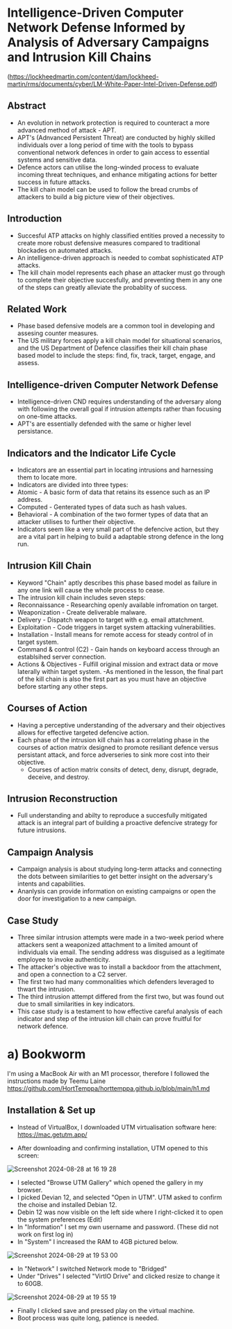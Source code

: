 # Intelligence-Driven Computer Network Defense Informed by Analysis of Adversary Campaigns and Intrusion Kill Chains
(https://lockheedmartin.com/content/dam/lockheed-martin/rms/documents/cyber/LM-White-Paper-Intel-Driven-Defense.pdf)

## Abstract 
- An evolution in network protection is required to counteract a more advanced method of attack - APT.
- APT's (Adnvanced Persistent Threat) are conducted by highly skilled individuals over a long period of time with the tools to bypass conventional network defences in order to gain access to essential systems and sensitive data.
- Defence actors can utilise the long-winded process to evaluate incoming threat techniques, and enhance mitigating actions for better success in future attacks.
- The kill chain model can be used to follow the bread crumbs of attackers to build a big picture view of their objectives.

## Introduction
- Succesful ATP attacks on highly classified entities proved a necessity to create more robust defensive measures compared to traditional blockades on automated attacks.
- An intelligence-driven approach is needed to combat sophisticated ATP attacks.
- The kill chain model represents each phase an attacker must go through to complete their objective succesfully, and preventing them in any one of the steps can greatly alleviate the probablity of success.

## Related Work
- Phase based defensive models are a common tool in developing and assesing counter measures.
- The US military forces apply a kill chain model for situational scenarios, and the US Department of Defence classifies their kill chain phase based model to include the steps: find, fix, track, target, engage, and assess.

## Intelligence-driven Computer Network Defense
- Intelligence-driven CND requires understanding of the adversary along with following the overall goal if intrusion attempts rather than focusing on one-time attacks.
- APT's are essentially defended with the same or higher level persistance.

## Indicators and the Indicator Life Cycle
- Indicators are an essential part in locating intrusions and harnessing them to locate more.
- Indicators are divided into three types:
 - Atomic - A basic form of data that retains its essence such as an IP address.
 - Computed - Genterated types of data such as hash values.
 - Behavioral - A combination of the two former types of data that an attacker utilises to further their objective.
- Indicators seem like a very small part of the defencive action, but they are a vital part in helping to build a adaptable strong defence in the long run.

## Intrusion Kill Chain
- Keyword "Chain" aptly describes this phase based model as failure in any one link will cause the whole process to cease.
- The intrusion kill chain includes seven steps:
 - Reconnaissance - Researching openly available infromation on target.
 - Weaponization - Create deliverable malware.
 - Delivery - Dispatch weapon to target with e.g. email attatchment.
 - Exploitation - Code triggers in target system attacking vulnerabilities.
 - Installation - Install means for remote access for steady control of in target system.
 - Command & control (C2) - Gain hands on keyboard access through an establsihed server connection.
 - Actions & Objectives - Fulfill original mission and extract data or move laterally within target system.
-As mentioned in the lesson, the final part of the kill chain is also the first part as you must have an objective before starting any other steps.

## Courses of Action
- Having a perceptive understanding of the adversary and their objectives allows for effective targeted defencive action.
- Each phase of the intrusion kill chain has a correlating phase in the courses of action matrix designed to promote resiliant defence versus persistant attack, and force adverseries to sink more cost into their objective.
  - Courses of action matrix consits of detect, deny, disrupt, degrade, deceive, and destroy.

## Intrusion Reconstruction
- Full understanding and abilty to reproduce a succesfully mitigated attack is an integral part of building a proactive defencive strategy for future intrusions.

## Campaign Analysis
- Campaign analysis is about studying long-term attacks and connecting the dots between similarities to get better insight on the adversary's intents and capabilities.
- Ananlysis can provide information on existing campaigns or open the door for investigation to a new campaign.

## Case Study
- Three similar intrusion attempts were made in a two-week period where attackers sent a weaponized attachment to a limited amount of individuals via email. The sending address was disguised as a legitimate employee to invoke authenticity.
- The attacker's objective was to install a backdoor from the attachment, and open a connection to a C2 server.
- The first two had many commonalities which defenders leveraged to thwart the intrusion.
- The third intrusion attempt differed from the first two, but was found out due to small similarities in key indicators.
- This case study is a testament to how effective careful analysis of each indicator and step of the intrusion kill chain can prove fruitful for network defence.

# a) Bookworm

I'm using a MacBook Air with an M1 processor, therefore I followed the instructions made by Teemu Laine https://github.com/HortTemppa/horttemppa.github.io/blob/main/h1.md

## Installation & Set up
- Instead of VirtualBox, I downloaded UTM virtualisation software here: https://mac.getutm.app/

- After downloading and confirming installation, UTM opened to this screen:

![Screenshot 2024-08-28 at 16 19 28](https://github.com/user-attachments/assets/672096d1-9953-4823-9b60-bcbd833f891d)

- I selected "Browse UTM Gallery" which opened the gallery in my browser.
- I picked Devian 12, and selected "Open in UTM". UTM asked to confirm the choise and installed Debian 12.
- Debin 12 was now visible on the left side where I right-clicked it to open the system preferences (Edit)
- In "Information" I set my own username and password. (These did not work on first log in)
- In "System" I increased the RAM to 4GB pictured below.

![Screenshot 2024-08-29 at 19 53 00](https://github.com/user-attachments/assets/0755ff49-eb4c-498a-bcc6-f682b4108b05)

- In "Network" I switched Network mode to "Bridged"
- Under "Drives" I selected "VirtIO Drive" and clicked resize to change it  to 60GB.

![Screenshot 2024-08-29 at 19 55 19](https://github.com/user-attachments/assets/92c36ded-4f0c-4dc1-8cac-18ed8aa61d91)

- Finally I clicked save and pressed play on the virtual machine.
- Boot process was quite long, patience is needed.



